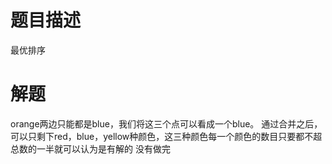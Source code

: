 # 题目描述
最优排序
# 解题
orange两边只能都是blue，我们将这三个点可以看成一个blue。
通过合并之后，可以只剩下red，blue，yellow种颜色，这三种颜色每一个颜色的数目只要都不超
总数的一半就可以认为是有解的
没有做完